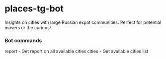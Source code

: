 # places-tg-bot

Insights on cities with large Russian expat communities. Perfect for potential movers or the curious!

### Bot commands
report - Get report on all available cities
cities - Get available cities list
